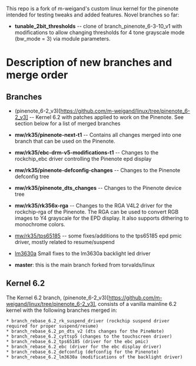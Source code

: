 This repo is a fork of m-weigand's custom linux kernel for the pinenote intended for testing tweaks and added features. Novel branches so far:

* **tunable_2bit_thresholds** -- clone of branch_pinenote_6-3-10_v1 with modifications to allow changing thresholds for 4 tone grayscale mode (bw_mode = 3) via module parameters.


# Description of new branches and merge order

## Branches

* (pinenote_6-2_v3)[https://github.com/m-weigand/linux/tree/pinenote_6-2_v3] --
  Kernel 6.2 with patches applied to work on the Pinenote. See section below
  for a list of merged branches
* **mw/rk35/pinenote-next-t1** -- Contains all changes merged into one branch
  that can be used on the Pinenote.
* **mw/rk35/ebc-drm-v5-modifications-t1** -- Changes to the rockchip_ebc driver
  controlling the Pinenote epd display
* **mw/rk35/pinenote-defconfig-changes** -- Changes to the Pinenote defconfig tree
* **mw/rk35/pinenote_dts_changes** -- Changes to the Pinenote device tree
* **mw/rk35/rk356x-rga** -- Changes to the RGA V4L2 driver for the rockchip-rga of
  the Pinenote. The RGA can be used to convert RGB images to Y4 grayscale for
  the EPD display. It also supports dithering to monochrome colors.
* [mw/rk35/tps65185](https://github.com/m-weigand/linux/tree/mw/rk35/tps65185) -- some fixes/additions to the tps65185 epd pmic driver, mostly related to resume/suspend
* [lm3630a](https://github.com/m-weigand/linux/tree/lm3630a) Small fixes to the lm3630a backlight led driver

* **master**: this is the main branch forked from torvalds/linux

## Kernel 6.2

The Kernel 6.2 branch,
(pinenote_6-2_v3)[https://github.com/m-weigand/linux/tree/pinenote_6-2_v3],
consists of a vanilla mainline 6.2 kernel with the following branches merged
in:

	* branch_rebase_6.2_rk_suspend_driver (rockchip suspend driver required for proper suspend/resume)
	* branch_rebase_6.2_pn_dts_v2 (dts changes for the PineNote)
	* branch_rebase_6.2_cyttsp5 (changes to the touchscreen driver)
	* branch_rebase_6.2_tps65185 (driver for the ebc pmic)
	* branch_rebase_6.2_ebc (driver for the ebc display driver)
	* branch_rebase_6.2_defconfig (defconfig for the Pinenote)
	* branch_rebase_6.2_lm3630a (modifications of the backlight driver)
